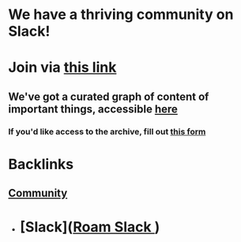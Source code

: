 # We have a thriving community on Slack! 
# Join via [this link](https://join.slack.com/t/roamresearch/shared_invite/zt-xy0pd90x-c0KDkgh1BeLKyi0iUlJ1CA)
## We've got a curated graph of content of important things, accessible [here](https://roamresearch.com/#/app/roam-slack)
### If you'd like access to the archive, fill out [this form](https://docs.google.com/forms/d/e/1FAIpQLSc8SpE4UOr2UynEqk-2Ob9TZECQaYGNO6XksphxqVPH2HosmQ/viewform)

# Backlinks
## [Community](<Community.md>)
- # [Slack]([Roam Slack ](<Roam Slack .md>))

